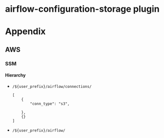 # airflow-configuration-storage plugin

# Appendix

## AWS

### SSM

#### Hierarchy

 - `/${user_prefix}/airflow/connections/`
    
    ```
    [
        {
            "conn_type": "s3",
            
        },
        {}
    ]
    ```
 - `/${user_prefix}/airflow/`
